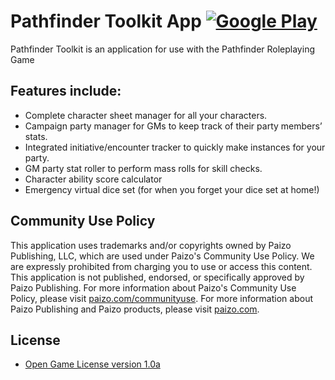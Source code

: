 # Pathfinder Toolkit App [![Google Play](http://developer.android.com/images/brand/en_generic_rgb_wo_45.png)](https://play.google.com/store/apps/details?id=com.lateensoft.pathfinder.toolkit)

Pathfinder Toolkit is an application for use with the Pathfinder Roleplaying Game

## Features include:
- Complete character sheet manager for all your characters.
- Campaign party manager for GMs to keep track of their party members’ stats.
- Integrated initiative/encounter tracker to quickly make instances for your party.
- GM party stat roller to perform mass rolls for skill checks.
- Character ability score calculator
- Emergency virtual dice set (for when you forget your dice set at home!)

## Community Use Policy

This application uses trademarks and/or copyrights owned by Paizo Publishing, LLC, which are used under Paizo's Community Use Policy. We are expressly prohibited from charging you to use or access this content. This application is not published, endorsed, or specifically approved by Paizo Publishing. For more information about Paizo's Community Use Policy, please visit [paizo.com/communityuse](http://paizo.com/paizo/about/communityuse). For more information about Paizo Publishing and Paizo products, please visit [paizo.com](http://paizo.com/paizo).

## License

* [Open Game License version 1.0a](http://paizo.com/pathfinderRPG/prd/openGameLicense.html)